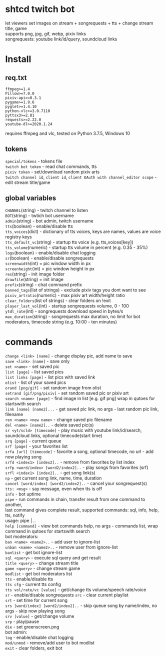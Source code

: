 # shtcd twitch bot
  
let viewers set images on stream + songrequests + tts + change stream title, game  
supports png, jpg, gif, webp, pixiv links  
songrequests: youtube link/id/query, soundcloud links  

# Install

## req.txt

```
ffmpeg>=1.4
Pillow>=7.0.0
pixiv-api>=0.3.1
pygame>=1.9.6
pyglet>=1.4.10
python-vlc>=3.0.7110
pyttsx3>=2.81
requests>=2.22.0
youtube-dl>=2020.1.24
```

requires ffmpeg and vlc, tested on Python 3.7.5, Windows 10

## tokens
`special/tokens` - tokens file  
`twitch bot token` - read chat commands, tts  
`pixiv token` - set/download random pixiv arts  
`twitch channel id`, `client id`, `client OAuth with channel_editor scope` - edit stream title/game  

## global variables

`CHANNEL`(string) - twitch channel to listen  
`BOT`(string) - twtich bot username  
`admin`(string) - bot admin, twitch username  
`tts`(boolean) - enable/disable tts  
`tts_voices`(dict) - dictionary of tts voices, keys are names, values are voice registry keys  
`tts_default_vc`(string) - startup tts voice (e.g. tts_voices[key])  
`tts_volume`(numeric) - startup tts volume in percent (e.g. 0.35 - 35%)  
`logs`(boolean) - enable/disable chat logging  
`sr`(boolean) - enable/disable songrequests  
`screenwidth`(int) = pic window width in px  
`screenheight`(int) =  pic window height in px  
`res`(string) - init image folder  
`drawfile`(string) = init image  
`prefix`(string) - chat command prefix  
`banned_tags`(list of strings) - exclude pixiv tags you dont want to see  
`pixiv_artratio`(numeric) - max pixiv art width/height ratio  
`clear_folders`(list of strings) - clear folders on !exit  
`player_last_vol`(int) - startup songrequests volume, 0 - 100  
`ytdl_rate`(int) - songrequests download speed in bytes/s  
`max_duration`(string) - songrequests max duration, no limit for bot moderators, timecode string (e.g. 10:00 - ten minutes)  

# commands

`change <link> [name]` - change display pic, add name to save  
`save <link> [name]` - save only  
`set <name>` - set saved pic  
`list [page]` - list saved pics  
`list links [page]` - list pics with saved link  
`olist` - list of your saved pics  
`orand [png/gif]` - set random image from olist  
`setrand [gif/png/pixiv]` - set random saved pic or pixiv art  
`search <name> [page]` - find image in list [e.g. gif png] wrap in qutoes for startswith search  
`link [name] [name2]...` - get saved pic link, no args - last random pic link, filename  
`ren <name> <new name>` - change saved pic filename  
`del <name> [name2]..` - delete saved pic(s)  
`sr <yt/scld> [timecode]` - play music with youtube link/id/search, soundcloud links, optional timecode(start time)  
`srq [page]` - current queue  
`srf [page]` - your favorites list  
`srfa [url] [timecode]` - favorite a song, optional timecode, no url - add now playing song  
`srfd <index1> [index2]..` - remove from favorites by list index  
`srfp <word/index> [word2/index2]..` - play songs from favorites (srf)  
`srfl <index1> [index2]..` - get song link(s)  
`np` - get current song link, name, time, duration  
`cancel [word/index] [word2/index2]..` - cancel your songrequest(s)  
`tts: <msg>` - say message, even when tts is off  
`info` - bot uptime  
`pipe` - run commands in chain, transfer result from one command to another,  
last command gives complete result, supported commands: sql, info, help, tts, notify  
usage: pipe <command1> | <command2>..  
`help [command]` - view bot commands help, no args - commands list, wrap command in qutoes for startswith search  
bot moderators:  
`ban <name> <name2>..` - add user to ignore-list  
`unban <name> <name2>..` - remove user from ignore-list  
`banlist` - get bot ignore-list  
`sql <query>` - execute sql query and get result  
`title <query>` - change stream title  
`game <query>` - change stream game  
`modlist` - get bot moderators list  
`tts` - enable/disable tts  
`tts cfg` - current tts config  
`tts vol/rate/vc [value]` - get/change tts volume/speech rate/voice  
`sr` - enable/disable songrequests
`src` - clear current playlist  
`srt` - set time for current song  
`srs [word/index] [word2/index2]..` - skip queue song by name/index, no args - skip now playing song  
`srv [value]` - get/change volume  
`srp` - play/pause  
`die` - set greenscreen.png  
bot admin:  
`log` - enable/disable chat logging  
`mod/unmod` - remove/add user to bot modlist  
`exit` - clear folders, exit bot  
